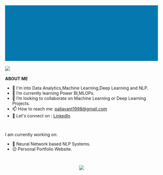 ![jayant](jayant.gif)


![](https://komarev.com/ghpvc/?username=jayantapy&color=green&label=Visitors)
<br>

**ABOUT ME**

* 🔭 I'm into Data Analytics,Machine Learning,Deep Learning and NLP. <br>
* 👀 I’m currently learning Power BI,MLOPs. <br>
* 👯 I’m looking to collaborate on Machine Learning or Deep Learning Projects. <br>
* 📫 How to reach me: <a href="mailto:paljayant1998@gmail.com">paljayant1998@gmail.com</a> <br>
* 💬 Let's connect on : <a href="https://www.linkedin.com/in/jayantakp/">LinkedIn </a> <br>
<br>

I am currently working on:
* 🌱 Neural Network based NLP Systems. <br>
* 😉 Personal Portfolio Website. <br>
<br>
<p align = "center">
   <img src = "https://github-readme-stats.vercel.app/api?username=jayantapy&show_icons=true&theme=radical" />
</p>
<!-- STREAK STATS
<p align = "center">
   <img src = "https://github-readme-streak-stats.herokuapp.com/?user=jayantapy&theme=onedark_duo" />
</p>
-->
<!--
<div align="center">
  <div style="display: flex;">
    <img src="https://github-readme-stats.vercel.app/api/top-langs/?username=jayantapy&layout=compact&show_icons=true&title_color=ffffff&icon_color=34abeb&text_color=daf7dc&bg_color=151515" style="vertical-align: top;" />
    <img src="https://github-readme-stats.vercel.app/api?username=jayantapy&show_icons=true&title_color=ffffff&icon_color=34abeb&text_color=daf7dc&bg_color=151515" />
  </div>
</div>
-->
 <!---
Jayant017/Jayant017 is a ✨ special ✨ repository because its `README.md` (this file) appears on your GitHub profile.
You can click the Preview link to take a look at your changes.
--->
